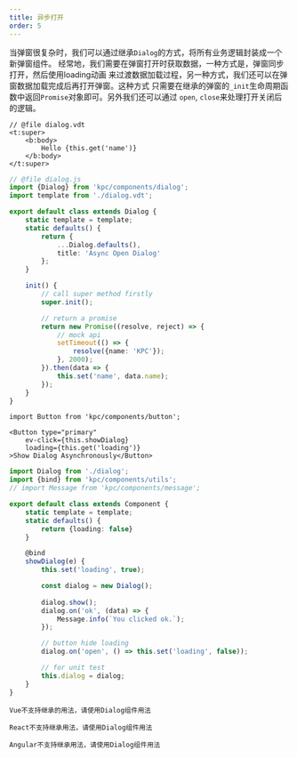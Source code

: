 ```yaml
---
title: 异步打开
order: 5
---
```


当弹窗很复杂时，我们可以通过继承`Dialog`的方式，将所有业务逻辑封装成一个新弹窗组件。
经常地，我们需要在弹窗打开时获取数据，一种方式是，弹窗同步打开，然后使用loading动画
来过渡数据加载过程，另一种方式，我们还可以在弹窗数据加载完成后再打开弹窗。这种方式
只需要在继承的弹窗的`_init`生命周期函数中返回`Promise`对象即可。另外我们还可以通过
`open`, `close`来处理打开关闭后的逻辑。

```vdt
// @file dialog.vdt
<t:super>
    <b:body>
        Hello {this.get('name')}
    </b:body>
</t:super>
```

```ts
// @file dialog.js
import {Dialog} from 'kpc/components/dialog';
import template from './dialog.vdt';

export default class extends Dialog {
    static template = template;
    static defaults() {
        return {
            ...Dialog.defaults(),
            title: 'Async Open Dialog'
        };
    }

    init() {
        // call super method firstly
        super.init();

        // return a promise
        return new Promise((resolve, reject) => {
            // mock api
            setTimeout(() => {
                resolve({name: 'KPC'});
            }, 2000);
        }).then(data => {
            this.set('name', data.name);
        });
    }
}
```

```vdt
import Button from 'kpc/components/button';

<Button type="primary"
    ev-click={this.showDialog}
    loading={this.get('loading')}
>Show Dialog Asynchronously</Button>
```

```ts
import Dialog from './dialog';
import {bind} from 'kpc/components/utils';
// import Message from 'kpc/components/message';

export default class extends Component {
    static template = template;
    static defaults() {
        return {loading: false}
    }

    @bind
    showDialog(e) {
        this.set('loading', true);

        const dialog = new Dialog();
        
        dialog.show();
        dialog.on('ok', (data) => {
            Message.info(`You clicked ok.`);
        });

        // button hide loading
        dialog.on('open', () => this.set('loading', false));

        // for unit test
        this.dialog = dialog;
    }
}
```

```vue-ignore
Vue不支持继承的用法，请使用Dialog组件用法
```

```react-ignore
React不支持继承用法，请使用Dialog组件用法
```

```angular-ignore
Angular不支持继承用法，请使用Dialog组件用法
```
